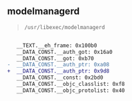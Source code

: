 ## modelmanagerd

> `/usr/libexec/modelmanagerd`

```diff

   __TEXT.__eh_frame: 0x100b0
   __DATA_CONST.__auth_got: 0x16a0
   __DATA_CONST.__got: 0xb70
-  __DATA_CONST.__auth_ptr: 0xa08
+  __DATA_CONST.__auth_ptr: 0x9d8
   __DATA_CONST.__const: 0x2bd0
   __DATA_CONST.__objc_classlist: 0xf8
   __DATA_CONST.__objc_protolist: 0x40

```
